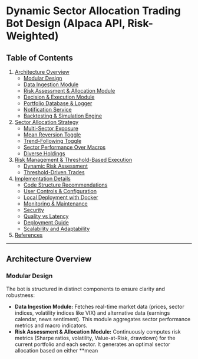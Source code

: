 # Dynamic Sector Allocation Trading Bot Design (Alpaca API, Risk-Weighted)

## Table of Contents
1. [Architecture Overview](#architecture-overview)
   - [Modular Design](#modular-design)
   - [Data Ingestion Module](#data-ingestion-module)
   - [Risk Assessment & Allocation Module](#risk-assessment--allocation-module)
   - [Decision & Execution Module](#decision--execution-module)
   - [Portfolio Database & Logger](#portfolio-database--logger)
   - [Notification Service](#notification-service)
   - [Backtesting & Simulation Engine](#backtesting--simulation-engine)
2. [Sector Allocation Strategy](#sector-allocation-strategy)
   - [Multi-Sector Exposure](#multi-sector-exposure)
   - [Mean Reversion Toggle](#mean-reversion-toggle)
   - [Trend-Following Toggle](#trend-following-toggle)
   - [Sector Performance Over Macros](#sector-performance-over-macros)
   - [Diverse Holdings](#diverse-holdings)
3. [Risk Management & Threshold-Based Execution](#risk-management--threshold-based-execution)
   - [Dynamic Risk Assessment](#dynamic-risk-assessment)
   - [Threshold-Driven Trades](#threshold-driven-trades)
4. [Implementation Details](#implementation-details)
   - [Code Structure Recommendations](#code-structure-recommendations)
   - [User Controls & Configuration](#user-controls--configuration)
   - [Local Deployment with Docker](#local-deployment-with-docker)
   - [Monitoring & Maintenance](#monitoring--maintenance)
   - [Security](#security)
   - [Quality vs Latency](#quality-vs-latency)
   - [Deployment Guide](#deployment-guide)
   - [Scalability and Adaptability](#scalability-and-adaptability)
5. [References](#references)

---

## Architecture Overview

### Modular Design
The bot is structured in distinct components to ensure clarity and robustness:

- **Data Ingestion Module:** Fetches real-time market data (prices, sector indices, volatility indices like VIX) and alternative data (earnings calendar, news sentiment). This module aggregates sector performance metrics and macro indicators.
- **Risk Assessment & Allocation Module:** Continuously computes risk metrics (Sharpe ratios, volatility, Value-at-Risk, drawdown) for the current portfolio and each sector. It generates an optimal sector allocation based on either **mean
